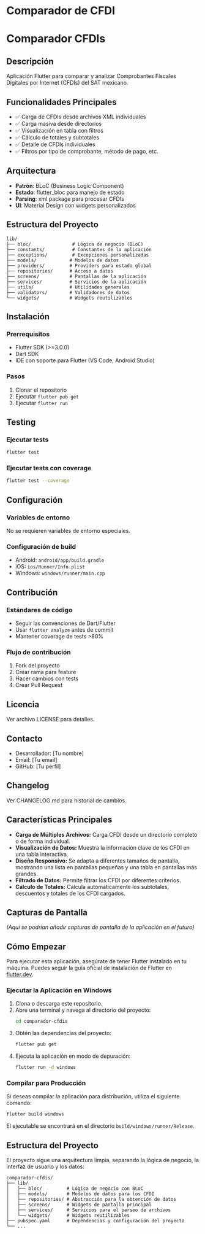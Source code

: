 # Comparador de CFDI

# Comparador CFDIs

## Descripción
Aplicación Flutter para comparar y analizar Comprobantes Fiscales Digitales por Internet (CFDIs) del SAT mexicano.

## Funcionalidades Principales
- ✅ Carga de CFDIs desde archivos XML individuales
- ✅ Carga masiva desde directorios
- ✅ Visualización en tabla con filtros
- ✅ Cálculo de totales y subtotales
- ✅ Detalle de CFDIs individuales
- ✅ Filtros por tipo de comprobante, método de pago, etc.

## Arquitectura
- **Patrón**: BLoC (Business Logic Component)
- **Estado**: flutter_bloc para manejo de estado
- **Parsing**: xml package para procesar CFDIs
- **UI**: Material Design con widgets personalizados

## Estructura del Proyecto

```
lib/
├── bloc/               # Lógica de negocio (BLoC)
├── constants/          # Constantes de la aplicación
├── exceptions/         # Excepciones personalizadas
├── models/            # Modelos de datos
├── providers/         # Providers para estado global
├── repositories/      # Acceso a datos
├── screens/           # Pantallas de la aplicación
├── services/          # Servicios de la aplicación
├── utils/             # Utilidades generales
├── validators/        # Validadores de datos
└── widgets/           # Widgets reutilizables
```

## Instalación

### Prerrequisitos
- Flutter SDK (>=3.0.0)
- Dart SDK
- IDE con soporte para Flutter (VS Code, Android Studio)

### Pasos
1. Clonar el repositorio
2. Ejecutar `flutter pub get`
3. Ejecutar `flutter run`

## Testing

### Ejecutar tests
```bash
flutter test
```

### Ejecutar tests con coverage
```bash
flutter test --coverage
```

## Configuración

### Variables de entorno
No se requieren variables de entorno especiales.

### Configuración de build
- Android: `android/app/build.gradle`
- iOS: `ios/Runner/Info.plist`
- Windows: `windows/runner/main.cpp`

## Contribución

### Estándares de código
- Seguir las convenciones de Dart/Flutter
- Usar `flutter analyze` antes de commit
- Mantener coverage de tests >80%

### Flujo de contribución
1. Fork del proyecto
2. Crear rama para feature
3. Hacer cambios con tests
4. Crear Pull Request

## Licencia
Ver archivo LICENSE para detalles.

## Contacto
- Desarrollador: [Tu nombre]
- Email: [Tu email]
- GitHub: [Tu perfil]

## Changelog
Ver CHANGELOG.md para historial de cambios.

## Características Principales

- **Carga de Múltiples Archivos:** Carga CFDI desde un directorio completo o de forma individual.
- **Visualización de Datos:** Muestra la información clave de los CFDI en una tabla interactiva.
- **Diseño Responsivo:** Se adapta a diferentes tamaños de pantalla, mostrando una lista en pantallas pequeñas y una tabla en pantallas más grandes.
- **Filtrado de Datos:** Permite filtrar los CFDI por diferentes criterios.
- **Cálculo de Totales:** Calcula automáticamente los subtotales, descuentos y totales de los CFDI cargados.

## Capturas de Pantalla

*(Aquí se podrían añadir capturas de pantalla de la aplicación en el futuro)*

## Cómo Empezar

Para ejecutar esta aplicación, asegúrate de tener Flutter instalado en tu máquina. Puedes seguir la guía oficial de instalación de Flutter en [flutter.dev](https://flutter.dev/docs/get-started/install).

### Ejecutar la Aplicación en Windows

1.  Clona o descarga este repositorio.
2.  Abre una terminal y navega al directorio del proyecto:
    ```bash
    cd comparador-cfdis
    ```
3.  Obtén las dependencias del proyecto:
    ```bash
    flutter pub get
    ```
4.  Ejecuta la aplicación en modo de depuración:
    ```bash
    flutter run -d windows
    ```

### Compilar para Producción

Si deseas compilar la aplicación para distribución, utiliza el siguiente comando:

```bash
flutter build windows
```

El ejecutable se encontrará en el directorio `build/windows/runner/Release`.

## Estructura del Proyecto

El proyecto sigue una arquitectura limpia, separando la lógica de negocio, la interfaz de usuario y los datos:

```
comparador-cfdis/
├── lib/
│   ├── bloc/         # Lógica de negocio con BLoC
│   ├── models/       # Modelos de datos para los CFDI
│   ├── repositories/ # Abstracción para la obtención de datos
│   ├── screens/      # Widgets de pantalla principal
│   ├── services/     # Servicios para el parseo de archivos
│   └── widgets/      # Widgets reutilizables
├── pubspec.yaml      # Dependencias y configuración del proyecto
└── ...
```
